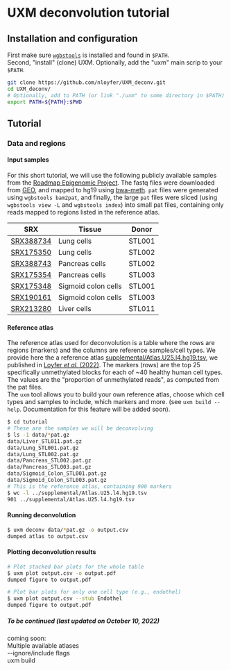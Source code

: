 # UXM deconvolution tutorial

## Installation and configuration
First make sure [`wgbstools`](https://github.com/nloyfer/wgbs_tools#installation) is installed and found in `$PATH`.<br>
Second, "install" (clone) UXM. Optionally, add the "uxm" main scrip to your `$PATH`.
```bash
git clone https://github.com/nloyfer/UXM_deconv.git
cd UXM_deconv/
# Optionally, add to PATH (or link "./uxm" to some directory in $PATH)
export PATH=${PATH}:$PWD
```

## Tutorial
### Data and regions
#### Input samples
For this short tutorial, we will use the following publicly available samples from the [Roadmap Epigenomic Project](https://www.nature.com/articles/nature14248). The fastq files were downloaded from [GEO](https://www.ncbi.nlm.nih.gov//geo/query/acc.cgi?acc=GSE16256), and mapped to hg19 using [bwa-meth](https://github.com/brentp/bwa-meth). `pat` files were generated using `wgbstools bam2pat`, and finally, the large `pat` files were sliced (using `wgbstools view -L` and `wgbstools index`) into small pat files, containing only reads mapped to regions listed in the reference atlas. 


| SRX  | Tissue  |  Donor |
|---|---|---|
| [SRX388734](https://www.ncbi.nlm.nih.gov/sra?term=SRX388734) |  Lung cells          | STL001
| [SRX175350](https://www.ncbi.nlm.nih.gov/sra?term=SRX175350) |  Lung cells          | STL002
| [SRX388743](https://www.ncbi.nlm.nih.gov/sra?term=SRX388743) |  Pancreas cells      | STL002
| [SRX175354](https://www.ncbi.nlm.nih.gov/sra?term=SRX175354) |  Pancreas cells      | STL003
| [SRX175348](https://www.ncbi.nlm.nih.gov/sra?term=SRX175348) |  Sigmoid colon cells | STL001
| [SRX190161](https://www.ncbi.nlm.nih.gov/sra?term=SRX190161) |  Sigmoid colon cells | STL003
| [SRX213280](https://www.ncbi.nlm.nih.gov/sra?term=SRX213280) |  Liver cells         | STL011


#### Reference atlas
The reference atlas used for deconvolution is a table where the rows are regions (markers) and the columns are reference samples/cell types. We provide here the a reference atlas [supplemental/Atlas.U25.l4.hg19.tsv](../supplemental/Atlas.U25.l4.hg19.tsv), we published in [Loyfer *et al.* (2022)](https://www.biorxiv.org/content/10.1101/2022.01.24.477547v1). 
The markers (rows) are the top 25 specifically unmethylated blocks for each of ~40 healthy human cell types. The values are the "proportion of unmethylated reads", as computed from the pat files. <br>
The `uxm` tool allows you to build your own reference atlas, choose which cell types and samples to include, which markers and more. (see `uxm build --help`. Documentation for this feature will be added soon).


```bash
$ cd tutorial
# These are the samples we will be deconvolving
$ ls -1 data/*pat.gz
data/Liver_STL011.pat.gz
data/Lung_STL001.pat.gz
data/Lung_STL002.pat.gz
data/Pancreas_STL002.pat.gz
data/Pancreas_STL003.pat.gz
data/Sigmoid_Colon_STL001.pat.gz
data/Sigmoid_Colon_STL003.pat.gz
# This is the reference atlas, containing 900 markers
$ wc -l ../supplemental/Atlas.U25.l4.hg19.tsv 
901 ../supplemental/Atlas.U25.l4.hg19.tsv
```

#### Running deconvolution
```bash
$ uxm deconv data/*pat.gz -o output.csv
dumped atlas to output.csv
```

#### Plotting deconvolution results
```bash
# Plot stacked bar plots for the whole table
$ uxm plot output.csv -o output.pdf
dumped figure to output.pdf

# Plot bar plots for only one cell type (e.g., endothel)
$ uxm plot output.csv --stub Endothel
dumped figure to output.pdf
```

##### To be continued (last updated on October 10, 2022)
coming soon:  <br>
Multiple available atlases <br>
--ignore/include flags <br>
uxm build <br>

